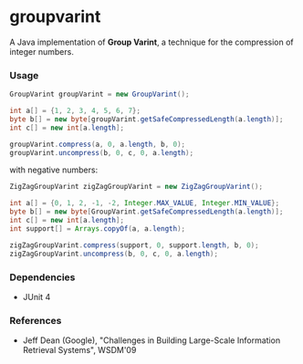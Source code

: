 groupvarint
===========

A Java implementation of **Group Varint**, a technique for the compression of integer numbers. 

### Usage
```java
GroupVarint groupVarint = new GroupVarint();

int a[] = {1, 2, 3, 4, 5, 6, 7};
byte b[] = new byte[groupVarint.getSafeCompressedLength(a.length)];
int c[] = new int[a.length];

groupVarint.compress(a, 0, a.length, b, 0);
groupVarint.uncompress(b, 0, c, 0, a.length);
```
with negative numbers:
```java
ZigZagGroupVarint zigZagGroupVarint = new ZigZagGroupVarint();

int a[] = {0, 1, 2, -1, -2, Integer.MAX_VALUE, Integer.MIN_VALUE};
byte b[] = new byte[GroupVarint.getSafeCompressedLength(a.length)];
int c[] = new int[a.length];
int support[] = Arrays.copyOf(a, a.length);

zigZagGroupVarint.compress(support, 0, support.length, b, 0);
zigZagGroupVarint.uncompress(b, 0, c, 0, a.length);
```

### Dependencies 
* JUnit 4

### References
* Jeff Dean (Google), "Challenges in Building Large-Scale Information Retrieval Systems", WSDM'09

